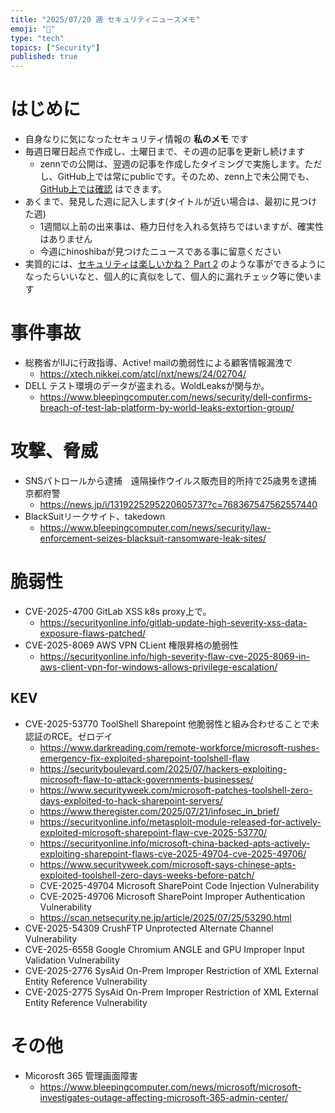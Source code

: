 ```yaml
---
title: "2025/07/20 週 セキュリティニュースメモ"
emoji: "🔖"
type: "tech"
topics: ["Security"]
published: true
---
```


# はじめに
* 自身なりに気になったセキュリティ情報の **私のメモ** です
* 毎週日曜日起点で作成し、土曜日まで、その週の記事を更新し続けます
    * zennでの公開は、翌週の記事を作成したタイミングで実施します。ただし、GitHub上では常にpublicです。そのため、zenn上で未公開でも、[GitHub上では確認](https://github.com/hinoshiba/zenn.dev/tree/main/articles) はできます。
* あくまで、発見した週に記入します(タイトルが近い場合は、最初に見つけた週)
    * 1週間以上前の出来事は、極力日付を入れる気持ちではいますが、確実性はありません
    * 今週にhinoshibaが見つけたニュースである事に留意ください
* 実質的には、[セキュリティは楽しいかね？ Part 2](https://negi.hatenablog.com/) のような事ができるようになったらいいなと、個人的に真似をして、個人的に漏れチェック等に使います

# 事件事故

* 総務省がIIJに行政指導、Active! mailの脆弱性による顧客情報漏洩で
    * https://xtech.nikkei.com/atcl/nxt/news/24/02704/
* DELL テスト環境のデータが盗まれる。WoldLeaksが関与か。
    * https://www.bleepingcomputer.com/news/security/dell-confirms-breach-of-test-lab-platform-by-world-leaks-extortion-group/


# 攻撃、脅威

* SNSパトロールから逮捕　遠隔操作ウイルス販売目的所持で25歳男を逮捕　京都府警
    * https://news.jp/i/1319225295220605737?c=768367547562557440
* BlackSuitリークサイト、takedown
    * https://www.bleepingcomputer.com/news/security/law-enforcement-seizes-blacksuit-ransomware-leak-sites/


# 脆弱性

* CVE-2025-4700 GitLab XSS k8s proxy上で。
    * https://securityonline.info/gitlab-update-high-severity-xss-data-exposure-flaws-patched/
* CVE-2025-8069 AWS VPN CLient 権限昇格の脆弱性
    * https://securityonline.info/high-severity-flaw-cve-2025-8069-in-aws-client-vpn-for-windows-allows-privilege-escalation/

## KEV
* CVE-2025-53770 ToolShell Sharepoint 他脆弱性と組み合わせることで未認証のRCE。ゼロデイ
    * https://www.darkreading.com/remote-workforce/microsoft-rushes-emergency-fix-exploited-sharepoint-toolshell-flaw
    * https://securityboulevard.com/2025/07/hackers-exploiting-microsoft-flaw-to-attack-governments-businesses/
    * https://www.securityweek.com/microsoft-patches-toolshell-zero-days-exploited-to-hack-sharepoint-servers/
    * https://www.theregister.com/2025/07/21/infosec_in_brief/
    * https://securityonline.info/metasploit-module-released-for-actively-exploited-microsoft-sharepoint-flaw-cve-2025-53770/
    * https://securityonline.info/microsoft-china-backed-apts-actively-exploiting-sharepoint-flaws-cve-2025-49704-cve-2025-49706/
    * https://www.securityweek.com/microsoft-says-chinese-apts-exploited-toolshell-zero-days-weeks-before-patch/
    * CVE-2025-49704 Microsoft SharePoint Code Injection Vulnerability
    * CVE-2025-49706 Microsoft SharePoint Improper Authentication Vulnerability
    * https://scan.netsecurity.ne.jp/article/2025/07/25/53290.html
* CVE-2025-54309 CrushFTP Unprotected Alternate Channel Vulnerability
* CVE-2025-6558 Google Chromium ANGLE and GPU Improper Input Validation Vulnerability
* CVE-2025-2776 SysAid On-Prem Improper Restriction of XML External Entity Reference Vulnerability
* CVE-2025-2775 SysAid On-Prem Improper Restriction of XML External Entity Reference Vulnerability


# その他
* Micorosft 365 管理画面障害
    * https://www.bleepingcomputer.com/news/microsoft/microsoft-investigates-outage-affecting-microsoft-365-admin-center/
